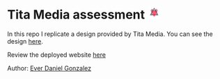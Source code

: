 # Tita Media assessment   <img src="/sneak_logo.png" width="30" height="30" />



In this repo I replicate a design provided by Tita Media. You can see the design [here](https://drive.google.com/file/d/1Tqw3uekRbcLnb1K8VN3fmSKANXRIkXI5/view?usp=sharing).

Review the deployed website [here](https://edgg72.github.io/Tita-Media-Assesment/)

Author: [Ever Daniel Gonzalez](https://github.com/edgg72)

